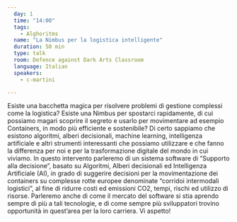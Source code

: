 ```yaml
---
  day: 1
  time: "14:00"
  tags:
    - Alghoritms
  name: "La Nimbus per la logistica intelligente"
  duration: 50 min
  type: talk
  room: Defence against Dark Arts Classroom
  language: Italian
  speakers:
    - c-martini

---
```


Esiste una bacchetta magica per risolvere problemi di gestione complessi come la logistica? Esiste una Nimbus per spostarci rapidamente, di cui possiamo magari scoprire il segreto e usarlo per movimentare ad esempio Containers, in modo più efficiente e sostenibile? Di certo sappiamo che esistono algoritmi, alberi decisionali, machine learning, intelligenza artificiale e altri strumenti interessanti che possiamo utilizzare e che fanno la differenza per noi e per la trasformazione digitale del mondo in cui viviamo. In questo intervento parleremo di un sistema software di “Supporto alla decisione”, basato su Algoritmi, Alberi decisionali ed Intelligenza Artificiale (AI), in grado di suggerire decisioni per la movimentazione dei containers su complesse rotte europee denominate “corridoi intermodali logistici”, al fine di ridurre costi ed emissioni CO2, tempi, rischi ed utilizzo di risorse. Parleremo anche di come il mercato del software si stia aprendo sempre di più a tali tecnologie, e di come sempre più sviluppatori trovino opportunità in quest’area per la loro carriera. Vi aspetto!
